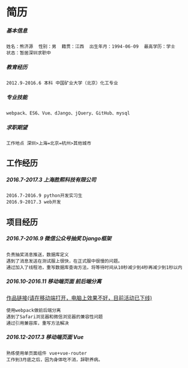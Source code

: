 # 简历
##### 基本信息  
```
姓名：熊济源  性别：男  籍贯：江西  出生年月：1994-06-09  最高学历：学士
状态：暂居深圳求职中
```

##### 教育经历
    2012.9-2016.6 本科 中国矿业大学（北京）化工专业
##### 专业技能
    webpack、ES6、Vue、dJango、jQuery、GitHub、mysql
##### 求职期望
    工作地点 深圳>上海=北京=杭州>其他城市

## 工作经历
##### 2016.7-2017.3 上海胜熙科技有限公司
```
2016.7-2016.9 python开发实习生
2016.9-2017.3 web开发
```

## 项目经历
##### 2016.7-2016.9 微信公众号抽奖 Django框架
    负责抽奖消息推送，数据库定义
    遇到了消息发送在测试服上很快，在正式服中很慢的问题。
    通过加入了线程池，重写数据库查询方法，将等待时间从10秒减少到4秒再减少到1秒以内

##### 2016.10-2016.11 移动端页面 前后端分离

[作品链接(请在移动端打开，电脑上效果不好，目前活动已下线)](http://180.153.54.63:61122/games/caicai/index.html)

    使用webpack做前后端分离
    遇到了Safari浏览器和微信浏览器的兼容性问题
    通过引用兼容库，重写方法解决

##### 2016.12-2017.3 移动端页面 Vue

```
熟练使用单页面组件 vue+vue-router
工作到3月底之后，因为身体吃不消，辞职养病。
```